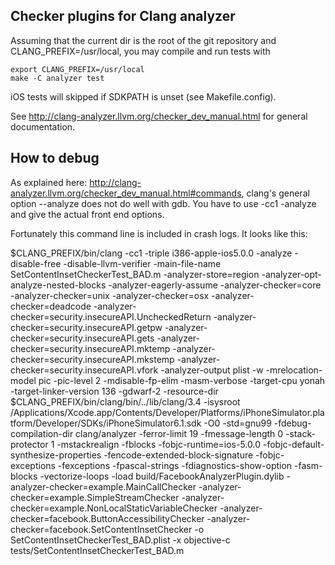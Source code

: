 
Checker plugins for Clang analyzer
----------------------------------

Assuming that the current dir is the root of the git repository and CLANG_PREFIX=/usr/local, you may compile and run tests with
```
export CLANG_PREFIX=/usr/local
make -C analyzer test
```

iOS tests will skipped if SDKPATH is unset (see Makefile.config).

See http://clang-analyzer.llvm.org/checker_dev_manual.html for general documentation.


How to debug
------------

As explained here: http://clang-analyzer.llvm.org/checker_dev_manual.html#commands, clang's general option --analyze does not do well with gdb.
You have to use -cc1 -analyze and give the actual front end options.

Fortunately this command line is included in crash logs. It looks like this:

$CLANG_PREFIX/bin/clang -cc1 -triple i386-apple-ios5.0.0 -analyze -disable-free -disable-llvm-verifier -main-file-name SetContentInsetCheckerTest_BAD.m -analyzer-store=region -analyzer-opt-analyze-nested-blocks -analyzer-eagerly-assume -analyzer-checker=core -analyzer-checker=unix -analyzer-checker=osx -analyzer-checker=deadcode -analyzer-checker=security.insecureAPI.UncheckedReturn -analyzer-checker=security.insecureAPI.getpw -analyzer-checker=security.insecureAPI.gets -analyzer-checker=security.insecureAPI.mktemp -analyzer-checker=security.insecureAPI.mkstemp -analyzer-checker=security.insecureAPI.vfork -analyzer-output plist -w -mrelocation-model pic -pic-level 2 -mdisable-fp-elim -masm-verbose -target-cpu yonah -target-linker-version 136 -gdwarf-2 -resource-dir $CLANG_PREFIX/bin/clang/bin/../lib/clang/3.4 -isysroot /Applications/Xcode.app/Contents/Developer/Platforms/iPhoneSimulator.platform/Developer/SDKs/iPhoneSimulator6.1.sdk -O0 -std=gnu99 -fdebug-compilation-dir clang/analyzer -ferror-limit 19 -fmessage-length 0 -stack-protector 1 -mstackrealign -fblocks -fobjc-runtime=ios-5.0.0 -fobjc-default-synthesize-properties -fencode-extended-block-signature -fobjc-exceptions -fexceptions -fpascal-strings -fdiagnostics-show-option -fasm-blocks -vectorize-loops -load build/FacebookAnalyzerPlugin.dylib -analyzer-checker=example.MainCallChecker -analyzer-checker=example.SimpleStreamChecker -analyzer-checker=example.NonLocalStaticVariableChecker -analyzer-checker=facebook.ButtonAccessibilityChecker -analyzer-checker=facebook.SetContentInsetChecker -o SetContentInsetCheckerTest_BAD.plist -x objective-c tests/SetContentInsetCheckerTest_BAD.m
